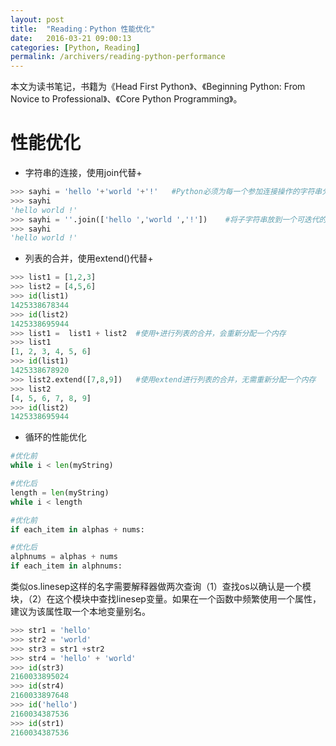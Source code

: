 ```yaml
---
layout: post
title:  "Reading：Python 性能优化"
date:   2016-03-21 09:00:13
categories: [Python, Reading]
permalink: /archivers/reading-python-performance
---
```

本文为读书笔记，书籍为《Head First Python》、《Beginning Python: From Novice to Professional》、《Core Python Programming》。

# 性能优化

- 字符串的连接，使用join代替+

```python
>>> sayhi = 'hello '+'world '+'!'	#Python必须为每一个参加连接操作的字符串分配新的内存，包括新产生的字符串
>>> sayhi
'hello world !'
>>> sayhi = ''.join(['hello ','world ','!'])	#将子字符串放到一个可迭代的对象中(列表、元组等)
>>> sayhi
'hello world !'
```

- 列表的合并，使用extend()代替+

```python
>>> list1 = [1,2,3]
>>> list2 = [4,5,6]
>>> id(list1)
1425338678344
>>> id(list2)
1425338695944
>>> list1 =  list1 + list2	#使用+进行列表的合并，会重新分配一个内存
>>> list1
[1, 2, 3, 4, 5, 6]
>>> id(list1)
1425338678920
>>> list2.extend([7,8,9])	#使用extend进行列表的合并，无需重新分配一个内存
>>> list2
[4, 5, 6, 7, 8, 9]
>>> id(list2)
1425338695944
```

- 循环的性能优化

```python
#优化前
while i < len(myString)

#优化后
length = len(myString)
while i < length

#优化前
if each_item in alphas + nums:

#优化后
alphnums = alphas + nums
if each_item in alphnums:
```









类似os.linesep这样的名字需要解释器做两次查询（1）查找os以确认是一个模块，（2）在这个模块中查找linesep变量。如果在一个函数中频繁使用一个属性，建议为该属性取一个本地变量别名。

```python
>>> str1 = 'hello'
>>> str2 = 'world'
>>> str3 = str1 +str2
>>> str4 = 'hello' + 'world'
>>> id(str3)
2160033895024
>>> id(str4)
2160033897648
>>> id('hello')
2160034387536
>>> id(str1)
2160034387536
```

